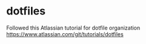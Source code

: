 # dotfiles
Followed this Atlassian tutorial for dotfile organization
https://www.atlassian.com/git/tutorials/dotfiles
